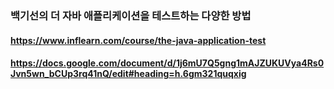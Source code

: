 ### 백기선의 더 자바 애플리케이션을 테스트하는 다양한 방법

#### https://www.inflearn.com/course/the-java-application-test

#### https://docs.google.com/document/d/1j6mU7Q5gng1mAJZUKUVya4Rs0Jvn5wn_bCUp3rq41nQ/edit#heading=h.6gm321quqxig
